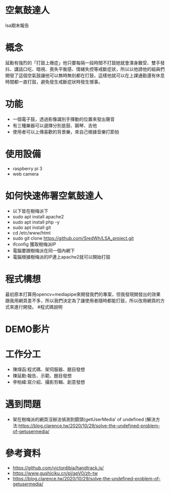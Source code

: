 # 空氣鼓達人
lsa期末報告
# 概念
延勳有強烈的「打鼓上癮症」他只要每隔一段時間不打鼓她就會渾身難受、雙手發抖、講話口吃、暗視、喪失平衡感、情緒失控等戒斷症狀，所以以他請他的組員們開發了這個空氣鼓讓他可以無時無刻都在打鼓，這樣他就可以在上課通勤還有休息時間都一直打鼓，避免發生戒斷症狀時發生憾事。
# 功能
- 一個電子鼓，透過影像識別手揮動的位置來發出聲音
- 有三種樂器可以選擇分別是鼓、鋼琴、吉他
- 使用者可以上傳喜歡的背景樂，來自己根據音樂打節拍
# 使用設備
- raspberry pi 3
- web camera
# 如何快速佈署空氣鼓達人
- 以下皆在樹梅派下
- sudo apt install apache2
- sudo apt install php -y
- sudo apt install git
- cd /etc/www/html 
- sudo git clone https://github.com/SredWh/LSA_project.git
- ifconfig 獲取樹梅派IP
- 電腦要跟樹梅派在同一個內網下
- 電腦根據樹梅派的IP連上apache2就可以開始打鼓
# 程式構想
最初原本打算用opencv+mediapipe來開發我們的專案，但我發現開發出的效果跟我用網頁差不多，所以我們決定為了讓使用者隨時都能打鼓，所以改用網頁的方式來進行開發。
#程式碼說明
# DEMO影片

# 工作分工
- 陳煒函:程式碼、架伺服器、題目發想
- 陳延勳:報告、示範、題目發想
- 李柏緯:寫介紹、攝影剪輯、創意發想
# 遇到問題
- 架在樹梅派的網頁沒辦法偵測到鏡頭(getUserMedia’ of undefined )解決方法:https://blog.clarence.tw/2020/10/29/solve-the-undefined-problem-of-getusermedia/
# 參考資料
- https://github.com/victordibia/handtrack.js/
- https://www.gushiciku.cn/pl/apV0/zh-tw
- https://blog.clarence.tw/2020/10/29/solve-the-undefined-problem-of-getusermedia/
